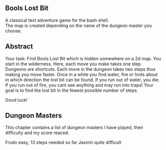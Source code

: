 Bools Lost Bit
--------------
A classical text adventure game for the bash shell.  
The map is created depending on the name of the dungeon master you choose. 

Abstract
--------
Your task: Find Bools Lost Bit which is hidden somewhere on a 2d map. You start in the wilderness.
Here, each move you make takes one step. Dungeons are shortcuts. Each move in the dungeon takes
two steps thus making  you move faster. Once in a while you find water, fire or hints about in which 
direction the lost bit can be found. If you run out of water, you die. If you run out of fire, you
cant see anything and may run into traps! Your goal is to find the lost bit in the fewest possible
number of steps.

Good luck! 

Dungeon Masters
---------------
This chapter contains a list of dungeon masters I have played, their difficulty and my score reaced. 

Frodo	     easy, 13 steps needed so far
Jasmin	     quite difficult

